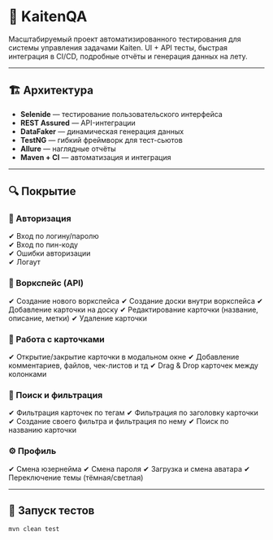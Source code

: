 # 💼 KaitenQA

Масштабируемый проект автоматизированного тестирования для системы управления задачами Kaiten. UI + API тесты, быстрая интеграция в CI/CD, подробные отчёты и генерация данных на лету.

---

## 🏗 Архитектура

- **Selenide** — тестирование пользовательского интерфейса
- **REST Assured** — API-интеграции
- **DataFaker** — динамическая генерация данных
- **TestNG** — гибкий фреймворк для тест-сьютов
- **Allure** — наглядные отчёты
- **Maven + CI** — автоматизация и интеграция

---

## 🔍 Покрытие

### 🔐 Авторизация
✔ Вход по логину/паролю  
✔ Вход по пин-коду  
✔ Ошибки авторизации  
✔ Логаут  

### 🧱 Воркспейс (API)
✔ Создание нового воркспейса
✔ Создание доски внутри воркспейса
✔ Добавление карточки на доску
✔ Редактирование карточки (название, описание, метки)
✔ Удаление карточки

### 🧩 Работа с карточками
✔ Открытие/закрытие карточки в модальном окне
✔ Добавление комментариев, файлов, чек-листов и тд
✔ Drag & Drop карточек между колонками 

### 🔎 Поиск и фильтрация
✔ Фильтрация карточек по тегам
✔ Фильтрация по заголовку карточки
✔ Создание своего фильтра и фильтрация по нему
✔ Поиск по названию карточки

### ⚙️ Профиль
✔ Смена юзернейма
✔ Смена пароля
✔ Загрузка и смена аватара
✔ Переключение темы (тёмная/светлая)

---

## 🧪 Запуск тестов

```bash
mvn clean test
